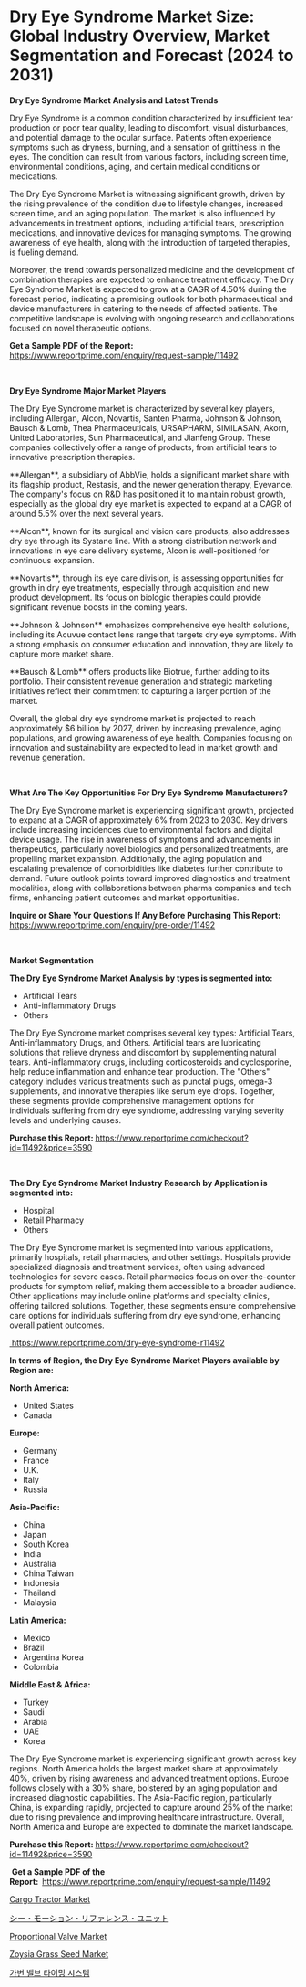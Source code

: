 <p><h1>Dry Eye Syndrome Market Size: Global Industry Overview, Market Segmentation and Forecast (2024 to 2031)</h1></p><p><strong>Dry Eye Syndrome Market Analysis and Latest Trends</strong></p>
<p><p>Dry Eye Syndrome is a common condition characterized by insufficient tear production or poor tear quality, leading to discomfort, visual disturbances, and potential damage to the ocular surface. Patients often experience symptoms such as dryness, burning, and a sensation of grittiness in the eyes. The condition can result from various factors, including screen time, environmental conditions, aging, and certain medical conditions or medications.</p><p>The Dry Eye Syndrome Market is witnessing significant growth, driven by the rising prevalence of the condition due to lifestyle changes, increased screen time, and an aging population. The market is also influenced by advancements in treatment options, including artificial tears, prescription medications, and innovative devices for managing symptoms. The growing awareness of eye health, along with the introduction of targeted therapies, is fueling demand. </p><p>Moreover, the trend towards personalized medicine and the development of combination therapies are expected to enhance treatment efficacy. The Dry Eye Syndrome Market is expected to grow at a CAGR of 4.50% during the forecast period, indicating a promising outlook for both pharmaceutical and device manufacturers in catering to the needs of affected patients. The competitive landscape is evolving with ongoing research and collaborations focused on novel therapeutic options.</p></p>
<p><strong>Get a Sample PDF of the Report:&nbsp;</strong> <a href="https://www.reportprime.com/enquiry/request-sample/11492">https://www.reportprime.com/enquiry/request-sample/11492</a></p>
<p>&nbsp;</p>
<p><strong>Dry Eye Syndrome Major Market Players</strong></p>
<p><p>The Dry Eye Syndrome market is characterized by several key players, including Allergan, Alcon, Novartis, Santen Pharma, Johnson & Johnson, Bausch & Lomb, Thea Pharmaceuticals, URSAPHARM, SIMILASAN, Akorn, United Laboratories, Sun Pharmaceutical, and Jianfeng Group. These companies collectively offer a range of products, from artificial tears to innovative prescription therapies.</p><p>**Allergan**, a subsidiary of AbbVie, holds a significant market share with its flagship product, Restasis, and the newer generation therapy, Eyevance. The company's focus on R&D has positioned it to maintain robust growth, especially as the global dry eye market is expected to expand at a CAGR of around 5.5% over the next several years.</p><p>**Alcon**, known for its surgical and vision care products, also addresses dry eye through its Systane line. With a strong distribution network and innovations in eye care delivery systems, Alcon is well-positioned for continuous expansion.</p><p>**Novartis**, through its eye care division, is assessing opportunities for growth in dry eye treatments, especially through acquisition and new product development. Its focus on biologic therapies could provide significant revenue boosts in the coming years.</p><p>**Johnson & Johnson** emphasizes comprehensive eye health solutions, including its Acuvue contact lens range that targets dry eye symptoms. With a strong emphasis on consumer education and innovation, they are likely to capture more market share.</p><p>**Bausch & Lomb** offers products like Biotrue, further adding to its portfolio. Their consistent revenue generation and strategic marketing initiatives reflect their commitment to capturing a larger portion of the market.</p><p>Overall, the global dry eye syndrome market is projected to reach approximately $6 billion by 2027, driven by increasing prevalence, aging populations, and growing awareness of eye health. Companies focusing on innovation and sustainability are expected to lead in market growth and revenue generation.</p></p>
<p>&nbsp;</p>
<p><strong>What Are The Key Opportunities For Dry Eye Syndrome Manufacturers?</strong></p>
<p><p>The Dry Eye Syndrome market is experiencing significant growth, projected to expand at a CAGR of approximately 6% from 2023 to 2030. Key drivers include increasing incidences due to environmental factors and digital device usage. The rise in awareness of symptoms and advancements in therapeutics, particularly novel biologics and personalized treatments, are propelling market expansion. Additionally, the aging population and escalating prevalence of comorbidities like diabetes further contribute to demand. Future outlook points toward improved diagnostics and treatment modalities, along with collaborations between pharma companies and tech firms, enhancing patient outcomes and market opportunities.</p></p>
<p><strong>Inquire or Share Your Questions If Any Before Purchasing This Report:</strong> <a href="https://www.reportprime.com/enquiry/pre-order/11492">https://www.reportprime.com/enquiry/pre-order/11492</a></p>
<p>&nbsp;</p>
<p><strong>Market Segmentation</strong></p>
<p><strong>The Dry Eye Syndrome Market Analysis by types is segmented into:</strong></p>
<p><ul><li>Artificial Tears</li><li>Anti-inflammatory Drugs</li><li>Others</li></ul></p>
<p><p>The Dry Eye Syndrome market comprises several key types: Artificial Tears, Anti-inflammatory Drugs, and Others. Artificial tears are lubricating solutions that relieve dryness and discomfort by supplementing natural tears. Anti-inflammatory drugs, including corticosteroids and cyclosporine, help reduce inflammation and enhance tear production. The "Others" category includes various treatments such as punctal plugs, omega-3 supplements, and innovative therapies like serum eye drops. Together, these segments provide comprehensive management options for individuals suffering from dry eye syndrome, addressing varying severity levels and underlying causes.</p></p>
<p><strong>Purchase this Report:&nbsp;</strong><a href="https://www.reportprime.com/checkout?id=11492&price=3590">https://www.reportprime.com/checkout?id=11492&price=3590</a></p>
<p>&nbsp;</p>
<p><strong>The Dry Eye Syndrome Market Industry Research by Application is segmented into:</strong></p>
<p><ul><li>Hospital</li><li>Retail Pharmacy</li><li>Others</li></ul></p>
<p><p>The Dry Eye Syndrome market is segmented into various applications, primarily hospitals, retail pharmacies, and other settings. Hospitals provide specialized diagnosis and treatment services, often using advanced technologies for severe cases. Retail pharmacies focus on over-the-counter products for symptom relief, making them accessible to a broader audience. Other applications may include online platforms and specialty clinics, offering tailored solutions. Together, these segments ensure comprehensive care options for individuals suffering from dry eye syndrome, enhancing overall patient outcomes.</p></p>
<p><a href="https://www.reportprime.com/dry-eye-syndrome-r11492">&nbsp;https://www.reportprime.com/dry-eye-syndrome-r11492</a></p>
<p><strong>In terms of Region, the Dry Eye Syndrome Market Players available by Region are:</strong></p>
<p>
    <p> <strong> North America: </strong>
        <ul>
            <li>United States</li>
            <li>Canada</li>
        </ul>
        </p> 
    <p> <strong> Europe: </strong>
        <ul>
            <li>Germany</li>
            <li>France</li>
            <li>U.K.</li>
            <li>Italy</li>
            <li>Russia</li>
        </ul>
        </p> 
    <p> <strong> Asia-Pacific: </strong>
        <ul>
            <li>China</li>
            <li>Japan</li>
            <li>South Korea</li>
            <li>India</li>
            <li>Australia</li>
            <li>China Taiwan</li>
            <li>Indonesia</li>
            <li>Thailand</li>
            <li>Malaysia</li>
        </ul>
        </p> 
    <p> <strong> Latin America: </strong>
        <ul>
            <li>Mexico</li>
            <li>Brazil</li>
            <li>Argentina Korea</li>
            <li>Colombia</li>
        </ul>
        </p> 
    <p> <strong> Middle East & Africa: </strong>
        <ul>
            <li>Turkey</li>
            <li>Saudi</li>
            <li>Arabia</li>
            <li>UAE</li>
            <li>Korea</li>
        </ul>
    </p>
    </p>
<p><p>The Dry Eye Syndrome market is experiencing significant growth across key regions. North America holds the largest market share at approximately 40%, driven by rising awareness and advanced treatment options. Europe follows closely with a 30% share, bolstered by an aging population and increased diagnostic capabilities. The Asia-Pacific region, particularly China, is expanding rapidly, projected to capture around 25% of the market due to rising prevalence and improving healthcare infrastructure. Overall, North America and Europe are expected to dominate the market landscape.</p></p>
<p><strong>Purchase this Report: </strong><a href="https://www.reportprime.com/checkout?id=11492&price=3590">https://www.reportprime.com/checkout?id=11492&price=3590</a></p>
<p>&nbsp;<strong>Get a Sample PDF of the Report:&nbsp;&nbsp;</strong><a href="https://www.reportprime.com/enquiry/request-sample/11492">https://www.reportprime.com/enquiry/request-sample/11492</a></p>
<p><strong></strong></p>
<p><p><a href="https://issuu.com/reportprime-2/docs/cargo-tractor-market-size-2030.pptx_0eda24b9e59995">Cargo Tractor Market</a></p><p><a href="https://medium.com/@zionmetz1960/%E6%B5%B7%E6%B4%8B%E5%8B%95%E4%BD%9C%E5%9F%BA%E6%BA%96%E3%83%A6%E3%83%8B%E3%83%83%E3%83%88%E5%B8%82%E5%A0%B4%E3%81%AE%E8%A6%8B%E9%80%9A%E3%81%97-%E5%AE%8C%E5%85%A8%E3%81%AA%E6%A5%AD%E7%95%8C%E5%88%86%E6%9E%90-2024%E5%B9%B4%E3%81%8B%E3%82%892031%E5%B9%B4-dfefe2d86e68">シー・モーション・リファレンス・ユニット</a></p><p><a href="https://www.linkedin.com/pulse/proportional-valve-market-size-share-trends-analysis-report-b70vf?trackingId=xln1Rb3uQHC2Vfn%2FlIpZyg%3D%3D">Proportional Valve Market</a></p><p><a href="https://medium.com/@avnhan99_20208/the-zoysia-grass-seed-market-is-anticipated-to-experience-significant-growth-with-a-projected-c3c56c05bc15">Zoysia Grass Seed Market</a></p><p><a href="https://medium.com/@scotthereford10/%EB%B3%80%EB%8F%99-%EB%B0%B8%EB%B8%8C-%ED%83%80%EC%9D%B4%EB%B0%8D-%EC%8B%9C%EC%8A%A4%ED%85%9C-%EC%8B%9C%EC%9E%A5%EC%9D%98-%EB%AF%B8%EB%9E%98-%EC%A0%84%EB%A7%9D-2031%EB%85%84%EA%B9%8C%EC%A7%80%EC%9D%98-%EC%8B%A0%ED%9D%A5-%EC%8B%9C%EC%9E%A5-%ED%8A%B8%EB%A0%8C%EB%93%9C-%EB%B0%8F-%EC%98%88%EC%B8%A1-969c5d1734aa">가변 밸브 타이밍 시스템</a></p></p>
